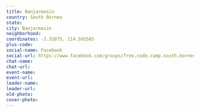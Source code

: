 ```yaml
---
title: Banjarmasin
country: South Borneo
state: 
city: Banjarmasin
neighborhood: 
coordinates: -3.31875, 114.592583
plus-code:
social-name: Facebook
social-url: https://www.facebook.com/groups/free.code.camp.south.borneo
chat-name:
chat-url:
event-name:
event-url:
leader-name:
leader-url:
old-photo: 
cover-photo:
---
```

